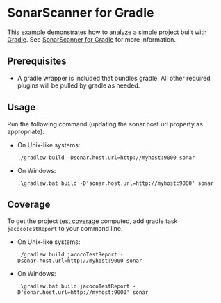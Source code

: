 # SonarScanner for Gradle

This example demonstrates how to analyze a simple project built with [Gradle](https://gradle.org/). See [SonarScanner for Gradle](https://docs.sonarsource.com/sonarqube/latest/analyzing-source-code/scanners/sonarscanner-for-gradle/) for more information.

## Prerequisites
* A gradle wrapper is included that bundles gradle. All other required plugins will be pulled by gradle as needed.

## Usage

Run the following command (updating the sonar.host.url property as appropriate):

* On Unix-like systems:
  ```text
  ./gradlew build -Dsonar.host.url=http://myhost:9000 sonar
  ```
* On Windows:
  ```text
  .\gradlew.bat build -D'sonar.host.url=http://myhost:9000' sonar
  ```

## Coverage

To get the project [test coverage](https://community.sonarsource.com/t/coverage-test-data-importing-jacoco-coverage-report-in-xml-format) computed, add gradle task `jacocoTestReport` to your command line.

* On Unix-like systems:
  ```text
  ./gradlew build jacocoTestReport -Dsonar.host.url=http://myhost:9000 sonar
  ```
* On Windows:
  ```text
  .\gradlew.bat build jacocoTestReport -D'sonar.host.url=http://myhost:9000' sonar
  ```
